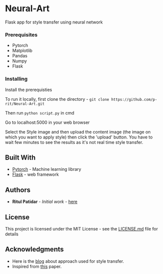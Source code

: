# Neural-Art

Flask app for style transfer using neural network

### Prerequisites

* Pytorch
* Matplotlib
* Pandas
* Numpy
* Flask

### Installing

Install the prerequisties

To run it locally, first clone the directory - 
`git clone https://github.com/p-rit/Neural-Art.git`

Then run `python script.py` in cmd

Go to localhost:5000 in your web browser

Select the Style image and then upload the content image (the image on which you want to apply style) then click the 'upload' button. You have to wait few minutes to see the results as it's not real time style transfer.


## Built With

* [Pytorch](https://pytorch.org/) -  Machine learning library
* [Flask](http://flask.pocoo.org/) - web framework

## Authors

* **Ritul Patidar** - *Initial work* - [here](https://github.com/p-rit)


## License

This project is licensed under the MIT License - see the [LICENSE.md](https://github.com/p-rit/Neural-Art/LICENSE.md) file for details

## Acknowledgments

* Here is the [blog](https://medium.com/@artistritul1995/style-transfer-using-deep-nural-network-and-pytorch-3fae1c2dd73e) about approach used for style transfer. 
* Inspired from [this](https://www.cv-foundation.org/openaccess/content_cvpr_2016/papers/Gatys_Image_Style_Transfer_CVPR_2016_paper.pdf) paper.

